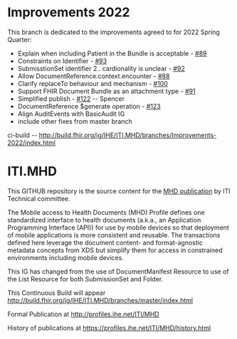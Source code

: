 # Improvements 2022

This branch is dedicated to the improvements agreed to for 2022 Spring Quarter:

- Explain when including Patient in the Bundle is acceptable - [#89](https://github.com/IHE/ITI.MHD/issues/89)
- Constraints on Identifier - [#93](https://github.com/IHE/ITI.MHD/issues/93)
- SubmisstionSet identifier 2.. cardionality is unclear - [#92](https://github.com/IHE/ITI.MHD/issues/92)
- Allow DocumentReference.context.encounter - [#88](https://github.com/IHE/ITI.MHD/issues/88)
- Clarify replaceTo behaviour and mechanism - [#100](https://github.com/IHE/ITI.MHD/issues/100)
- Support FHIR Document Bundle as an attachment type - [#91](https://github.com/IHE/ITI.MHD/issues/91)
- Simplified publish - [#122](https://github.com/IHE/ITI.MHD/issues/122) -- Spencer
- DocumentReference $generate operation - [#123](https://github.com/IHE/ITI.MHD/issues/123)
- Align AuditEvents with BasicAudit IG
- include other fixes from master branch
    
ci-build -- http://build.fhir.org/ig/IHE/ITI.MHD/branches/Improvements-2022/index.html

# ITI.MHD 
This GITHUB repository is the source content for the [MHD publication](https://profiles.ihe.net/ITI/MHD/) by ITI Technical committee. 

The Mobile access to Health Documents (MHD) Profile defines one standardized interface to 
health documents (a.k.a., an Application Programming Interface (API)) for use by mobile devices 
so that deployment of mobile applications is more consistent and reusable. 
The transactions defined here leverage the document content- and format-agnostic metadata concepts 
from XDS but simplify them for access in constrained environments including mobile devices. 

This IG has changed from the use of DocumentManifest Resource to use of the List Resource for both SubmissionSet and Folder.
 
This Continuous Build will appear http://build.fhir.org/ig/IHE/ITI.MHD/branches/master/index.html

Formal Publication at http://profiles.ihe.net/ITI/MHD

History of publications at https://profiles.ihe.net/ITI/MHD/history.html 
